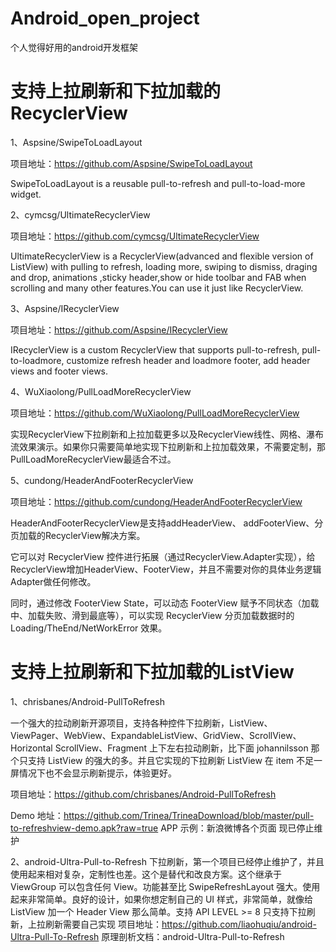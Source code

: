 # Android_open_project
个人觉得好用的android开发框架
# 支持上拉刷新和下拉加载的RecyclerView

1、Aspsine/SwipeToLoadLayout

项目地址：https://github.com/Aspsine/SwipeToLoadLayout

SwipeToLoadLayout is a reusable pull-to-refresh and pull-to-load-more widget.


2、cymcsg/UltimateRecyclerView

项目地址：https://github.com/cymcsg/UltimateRecyclerView

UltimateRecyclerView is a RecyclerView(advanced and flexible version of ListView) with pulling to refresh, loading more, swiping to dismiss, draging and drop, animations ,sticky header,show or hide toolbar and FAB when scrolling and many other features.You can use it just like RecyclerView.

3、Aspsine/IRecyclerView

项目地址：https://github.com/Aspsine/IRecyclerView

IRecyclerView is a custom RecyclerView that supports pull-to-refresh, pull-to-loadmore, customize refresh header and loadmore footer, add header views and footer views.

4、WuXiaolong/PullLoadMoreRecyclerView

项目地址：https://github.com/WuXiaolong/PullLoadMoreRecyclerView

实现RecyclerView下拉刷新和上拉加载更多以及RecyclerView线性、网格、瀑布流效果演示。如果你只需要简单地实现下拉刷新和上拉加载效果，不需要定制，那PullLoadMoreRecyclerView最适合不过。


5、cundong/HeaderAndFooterRecyclerView

项目地址：https://github.com/cundong/HeaderAndFooterRecyclerView

HeaderAndFooterRecyclerView是支持addHeaderView、 addFooterView、分页加载的RecyclerView解决方案。

它可以对 RecyclerView 控件进行拓展（通过RecyclerView.Adapter实现），给RecyclerView增加HeaderView、FooterView，并且不需要对你的具体业务逻辑Adapter做任何修改。

同时，通过修改 FooterView State，可以动态 FooterView 赋予不同状态（加载中、加载失败、滑到最底等），可以实现 RecyclerView 分页加载数据时的 Loading/TheEnd/NetWorkError 效果。

# 支持上拉刷新和下拉加载的ListView

1、chrisbanes/Android-PullToRefresh

一个强大的拉动刷新开源项目，支持各种控件下拉刷新，ListView、ViewPager、WebView、ExpandableListView、GridView、ScrollView、Horizontal ScrollView、Fragment 上下左右拉动刷新，比下面 johannilsson 那个只支持 ListView 的强大的多。并且它实现的下拉刷新 ListView 在 item 不足一屏情况下也不会显示刷新提示，体验更好。

项目地址：https://github.com/chrisbanes/Android-PullToRefresh

Demo 地址：https://github.com/Trinea/TrineaDownload/blob/master/pull-to-refreshview-demo.apk?raw=true
APP 示例：新浪微博各个页面
现已停止维护

2、android-Ultra-Pull-to-Refresh
下拉刷新，第一个项目已经停止维护了，并且使用起来相对复杂，定制性也差。这个是替代和改良方案。这个继承于 ViewGroup 可以包含任何 View。功能甚至比 SwipeRefreshLayout 强大。使用起来非常简单。良好的设计，如果你想定制自己的 UI 样式，非常简单，就像给 ListView 加一个 Header View 那么简单。支持 API LEVEL >= 8
只支持下拉刷新，上拉刷新需要自己实现
项目地址：https://github.com/liaohuqiu/android-Ultra-Pull-To-Refresh
原理剖析文档：android-Ultra-Pull-to-Refresh
